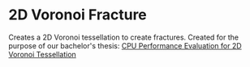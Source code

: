 # 2D Voronoi Fracture
Creates a 2D Voronoi tessellation to create fractures. Created for the purpose of our bachelor's thesis: [CPU Performance Evaluation for 2D Voronoi Tessellation](http://bth.diva-portal.org/smash/record.jsf?pid=diva2%3A1333680)

